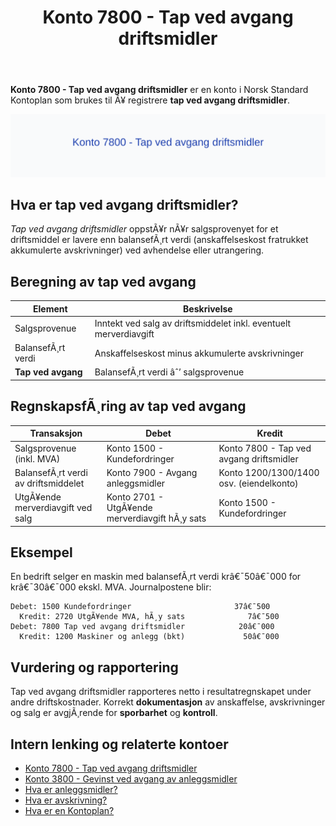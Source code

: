 ﻿---
title: "Konto 7800 - Tap ved avgang driftsmidler"
meta_title: "7800-tap-ved-avgang-driftsmidler"
meta_description: '**Konto 7800 - Tap ved avgang driftsmidler** er en konto i Norsk Standard Kontoplan som brukes til Ã¥ registrere **tap ved avgang driftsmidler**.'
slug: 7800-tap-ved-avgang-driftsmidler
type: blog
layout: pages/single
---

**Konto 7800 - Tap ved avgang driftsmidler** er en konto i Norsk Standard Kontoplan som brukes til Ã¥ registrere **tap ved avgang driftsmidler**.

![Illustrasjon av konto 7800 Tap ved avgang driftsmidler](7800-tap-ved-avgang-driftsmidler-image.svg)

## Hva er tap ved avgang driftsmidler?

*Tap ved avgang driftsmidler* oppstÃ¥r nÃ¥r salgsprovenyet for et driftsmiddel er lavere enn balansefÃ¸rt verdi (anskaffelseskost fratrukket akkumulerte avskrivninger) ved avhendelse eller utrangering.

## Beregning av tap ved avgang

| Element                    | Beskrivelse                                                        |
|----------------------------|--------------------------------------------------------------------|
| Salgsprovenue              | Inntekt ved salg av driftsmiddelet inkl. eventuelt merverdiavgift   |
| BalansefÃ¸rt verdi          | Anskaffelseskost minus akkumulerte avskrivninger                   |
| **Tap ved avgang**         | BalansefÃ¸rt verdi âˆ’ salgsprovenue                                  |

## RegnskapsfÃ¸ring av tap ved avgang

| Transaksjon                                          | Debet                                    | Kredit                                               |
|------------------------------------------------------|------------------------------------------|------------------------------------------------------|
| Salgsprovenue (inkl. MVA)                            | Konto 1500 - Kundefordringer             | Konto 7800 - Tap ved avgang driftsmidler             |
| BalansefÃ¸rt verdi av driftsmiddelet                  | Konto 7900 - Avgang anleggsmidler        | Konto 1200/1300/1400 osv. (eiendelkonto)              |
| UtgÃ¥ende merverdiavgift ved salg                     | Konto 2701 - UtgÃ¥ende merverdiavgift hÃ¸y sats | Konto 1500 - Kundefordringer                   |

## Eksempel

En bedrift selger en maskin med balansefÃ¸rt verdi krâ€¯50â€¯000 for krâ€¯30â€¯000 ekskl. MVA. Journalpostene blir:

```plaintext
Debet: 1500 Kundefordringer                       37â€¯500
  Kredit: 2720 UtgÃ¥ende MVA, hÃ¸y sats              7â€¯500
Debet: 7800 Tap ved avgang driftsmidler            20â€¯000
  Kredit: 1200 Maskiner og anlegg (bkt)             50â€¯000
```

## Vurdering og rapportering

Tap ved avgang driftsmidler rapporteres netto i resultatregnskapet under andre driftskostnader. Korrekt **dokumentasjon** av anskaffelse, avskrivninger og salg er avgjÃ¸rende for **sporbarhet** og **kontroll**.

## Intern lenking og relaterte kontoer

* [Konto 7800 - Tap ved avgang driftsmidler](/blogs/kontoplan/7800-tap-ved-avgang-driftsmidler "Konto 7800 - Tap ved avgang driftsmidler")
* [Konto 3800 - Gevinst ved avgang av anleggsmidler](/blogs/kontoplan/3800-gevinst-ved-avgang-av-anleggsmidler "Konto 3800 - Gevinst ved avgang av anleggsmidler")
* [Hva er anleggsmidler?](/blogs/regnskap/hva-er-anleggsmidler "Hva er Anleggsmidler? Komplett Guide til Anleggsmidler i Regnskap")
* [Hva er avskrivning?](/blogs/regnskap/hva-er-avskrivning "Hva er avskrivning? Guide til avskrivninger")
* [Hva er en Kontoplan?](/blogs/regnskap/hva-er-kontoplan "Hva er en Kontoplan? Komplett Guide til Kontoplaner i Norsk Regnskap")

